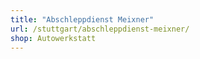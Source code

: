 ```yaml
---
title: "Abschleppdienst Meixner"
url: /stuttgart/abschleppdienst-meixner/
shop: Autowerkstatt
---
```

